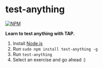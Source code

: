 # test-anything

[![NPM](https://nodei.co/npm/test-anything.png)](https://nodei.co/npm/test-anything/)

**Learn to test anything with TAP.**


1. Install [Node.js](http://nodejs.org/)
2. Run `sudo npm install test-anything -g`
3. Run `test-anything`
4. Select an exercise and go ahead :)